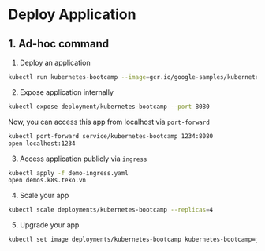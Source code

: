 Deploy Application
==================

## 1. Ad-hoc command
1. Deploy an application
```bash
kubectl run kubernetes-bootcamp --image=gcr.io/google-samples/kubernetes-bootcamp:v1 --port=8080
```

2. Expose application internally
```bash
kubectl expose deployment/kubernetes-bootcamp --port 8080
```

Now, you can access this app from localhost via `port-forward`
```bash
kubectl port-forward service/kubernetes-bootcamp 1234:8080
open localhost:1234
```

3. Access application publicly via `ingress`
```bash
kubectl apply -f demo-ingress.yaml
open demos.k8s.teko.vn
```

4. Scale your app
```bash
kubectl scale deployments/kubernetes-bootcamp --replicas=4
```

5. Upgrade your app
```bash
kubectl set image deployments/kubernetes-bootcamp kubernetes-bootcamp=jocatalin/kubernetes-bootcamp:v2
```
